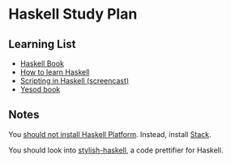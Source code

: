 # Haskell Study Plan

## Learning List

- [Haskell Book](http://haskellbook.com/)
- [How to learn Haskell](https://github.com/bitemyapp/learnhaskell)
- [Scripting in Haskell (screencast)](https://www.fpcomplete.com/blog/2016/11/scripting-in-haskell)
- [Yesod book](https://www.yesodweb.com/book)

## Notes

You [should not install Haskell Platform](https://mail.haskell.org/pipermail/haskell-community/2015-September/000014.html). Instead, install [Stack](https://docs.haskellstack.org/en/stable/README/).

You should look into [stylish-haskell](https://github.com/jaspervdj/stylish-haskell), a code prettifier for Haskell.
